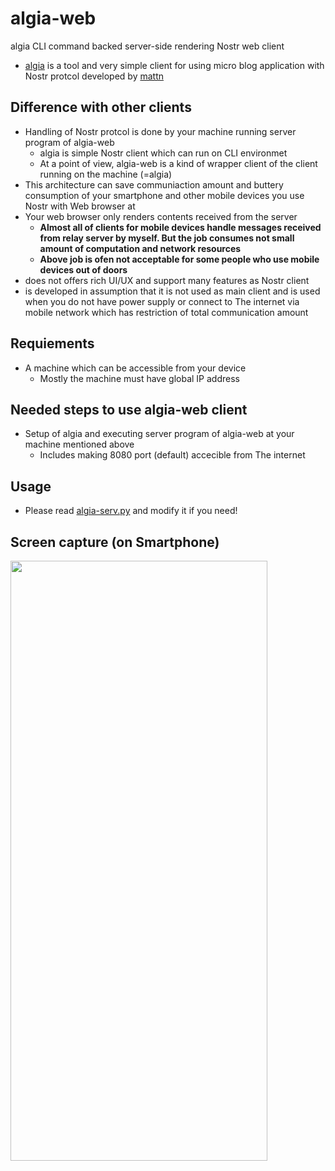 # algia-web
algia CLI command backed server-side rendering Nostr web client

- [algia](https://github.com/mattn/algia) is a tool and very simple client for using micro blog application with Nostr protcol developed by [mattn](https://github.com/mattn)

## Difference with other clients
- Handling of Nostr protcol is done by your machine running server program of algia-web
  - algia is simple Nostr client which can run on CLI environmet
  - At a point of view, algia-web is a kind of wrapper client of the client running on the machine (=algia)
- This architecture can save communiaction amount and buttery consumption of your smartphone and other mobile devices you use Nostr with Web browser at
- Your web browser only renders contents received from the server
  - **Almost all of clients for mobile devices handle messages received from relay server by myself. But the job consumes not small amount of computation and network resources**
  - **Above job is ofen not acceptable for some people who use mobile devices out of doors**
- does not offers rich UI/UX and support many features as Nostr client
- is developed in assumption that it is not used as main client and is used when you do not have power supply or connect to The internet via mobile network which has restriction of total communication amount

## Requiements 
- A machine which can be accessible from your device
  - Mostly the machine must have global IP address

## Needed steps to use algia-web client
- Setup of algia and executing server program of algia-web at your machine mentioned above
  - Includes making 8080 port (default) accecible from The internet

## Usage
- Please read [algia-serv.py](https://github.com/ryogrid/algia-web/blob/main/algia-serv.py) and modify it if you need!

## Screen capture (on Smartphone)
<img src="https://user-images.githubusercontent.com/24614/220607489-c1256934-1b7d-4a75-83b3-861b8d05be32.png"  width="411px" height="960px">
